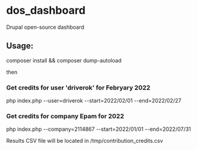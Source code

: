 # dos_dashboard
Drupal open-source dashboard

## Usage:

composer install && composer dump-autoload

then 

### Get credits for user 'driverok' for Febryary 2022
php index.php --user=driverok --start=2022/02/01 --end=2022/02/27

### Get credits for company Epam for 2022
php index.php --company=2114867 --start=2022/01/01 --end=2022/07/31


Results CSV file will be located in /tmp/contribution_credits.csv
